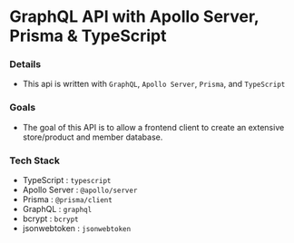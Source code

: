 # GraphQL API with Apollo Server, Prisma & TypeScript

### **Details**

- This api is written with `GraphQL`, `Apollo Server`, `Prisma`, and `TypeScript`

### **Goals**

- The goal of this API is to allow a frontend client to create an extensive store/product and member database.

### **Tech Stack**

- TypeScript : `typescript`
- Apollo Server : `@apollo/server`
- Prisma : `@prisma/client`
- GraphQL : `graphql`
- bcrypt : `bcrypt`
- jsonwebtoken : `jsonwebtoken`